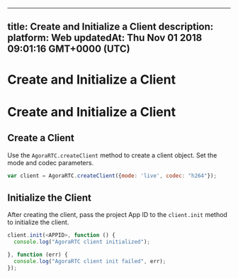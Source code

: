 
---
title: Create and Initialize a Client
description: 
platform: Web
updatedAt: Thu Nov 01 2018 09:01:16 GMT+0000 (UTC)
---
# Create and Initialize a Client
# Create and Initialize a Client
## Create a Client
Use the `AgoraRTC.createClient` method to create a client object. Set the mode and codec parameters. 

```javascript
var client = AgoraRTC.createClient({mode: 'live', codec: "h264"});
```

## Initialize the Client
After creating the client, pass the project App ID to the `client.init` method to initialize the client.

```javascript
client.init(<APPID>, function () {
  console.log("AgoraRTC client initialized");

}, function (err) {
  console.log("AgoraRTC client init failed", err);
});
```
